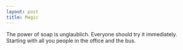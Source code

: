 ```yaml
---
layout: post
title: Magic
---
```


The power of soap is unglaublich. Everyone should try it immediately. Starting with all you people in the office and the bus.
